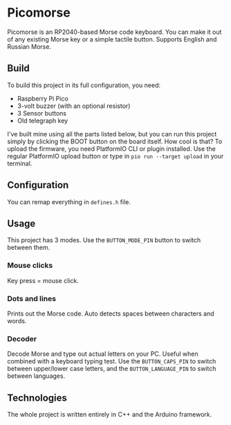 # Picomorse
Picomorse is an RP2040-based Morse code keyboard. You can make it out of any existing Morse key or a simple tactile button.
Supports English and Russian Morse.
## Build
To build this project in its full configuration, you need:
- Raspberry Pi Pico
- 3-volt buzzer (with an optional resistor)
- 3 Sensor buttons
- Old telegraph key

I've built mine using all the parts listed below, but you can run this project simply by clicking the BOOT button on the board itself. How cool is that?
To upload the firmware, you need PlatformIO CLI or plugin installed. Use the regular PlatformIO upload button or type in ```pio run --target upload``` in your terminal.
## Configuration
You can remap everything in ```defines.h``` file.
## Usage
This project has 3 modes. Use the ```BUTTON_MODE_PIN``` button to switch between them.
### Mouse clicks
Key press = mouse click.
### Dots and lines
Prints out the Morse code. Auto detects spaces between characters and words.
### Decoder
Decode Morse and type out actual letters on your PC. Useful when combined with a keyboard typing test. 
Use the ```BUTTON_CAPS_PIN``` to switch between upper/lower case letters, and the ```BUTTON_LANGUAGE_PIN``` to switch between languages.       
## Technologies
The whole project is written entirely in C++ and the Arduino framework.
